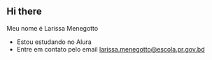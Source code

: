 ## Hi there

Meu nome é Larissa Menegotto

- Estou estudando no Alura
- Entre em contato pelo email larissa.menegotto@escola.pr.gov.bd
